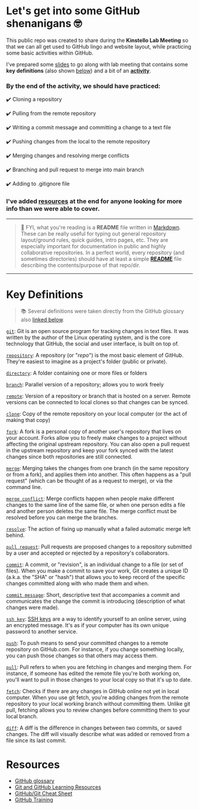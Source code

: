 # Let's get into some GitHub shenanigans :nerd_face:

This public repo was created to share during the **Kinstello Lab Meeting** so that we can all get used to GitHub lingo and website layout, while practicing some basic activities within GitHub.

I've prepared some [slides](https://ksuprod-my.sharepoint.com/:p:/g/personal/rmarques_kent_edu/EZAmHw_xuFZPjNwK3d8eZawBPEjjnRHovxuvr3Y0vhjTFg?e=Ah1upX) to go along with lab meeting that contains some **key definitions** (also shown [below](#key-definitions)) and a bit of an [**activity**](https://ksuprod-my.sharepoint.com/:p:/g/personal/rmarques_kent_edu/EZAmHw_xuFZPjNwK3d8eZawBPEjjnRHovxuvr3Y0vhjTFg?e=zkhu9j&nav=eyJzSWQiOjI2NCwiY0lkIjozOTM3MTUyODU4fQ).

### By the end of the activity, we should have practiced:
:heavy_check_mark: Cloning a repository

:heavy_check_mark: Pulling from the remote repository

:heavy_check_mark: Writing a commit message and committing a change to a text file

:heavy_check_mark: Pushing changes from the local to the remote repository

:heavy_check_mark: Merging changes and resolving merge conflicts

:heavy_check_mark: Branching and pull request to merge into main branch

:heavy_check_mark: Adding to .gitignore file

### I've added [resources](#resources) at the end for anyone looking for more info than we were able to cover.


---


> :mega: FYI, what you're reading is a **README** file written in [Markdown](https://github.com/adam-p/markdown-here/wiki/Markdown-Cheatsheet). These can be really useful for typing out general repository layout/ground rules, quick guides, intro pages, etc. They are especially important for documentation in public and highly collaborative repositories. In a perfect world, every repository (and sometimes directories) should have at least a simple [**README**](https://docs.github.com/en/repositories/managing-your-repositorys-settings-and-features/customizing-your-repository/about-readmes) file describing the contents/purpose of that repo/dir.


---


# Key Definitions
> :books: Several definitions were taken directly from the GitHub glossary also [linked below](#resources).

[`git`](https://docs.github.com/en/get-started/quickstart/github-glossary#git): Git is an open source program for tracking changes in text files. It was written by the author of the Linux operating system, and is the core technology that GitHub, the social and user interface, is built on top of.

[`repository`](https://docs.github.com/en/get-started/quickstart/github-glossary#repository): A repository (or "_repo_") is the most basic element of GitHub. They're easiest to imagine as a project's folder (public or private).

[`directory`](https://docs.github.com/en/get-started/quickstart/github-glossary#directory): A folder containing one or more files or folders

[`branch`](https://docs.github.com/en/get-started/quickstart/github-glossary#branch): Parallel version of a repository; allows you to work freely

[`remote`](https://docs.github.com/en/get-started/quickstart/github-glossary#remote): Version of a repository or branch that is hosted on a server. Remote versions can be connected to local clones so that changes can be synced.

[`clone`](https://docs.github.com/en/get-started/quickstart/github-glossary#clone): Copy of the remote repository on your local computer (or the act of making that copy)

[`fork`](https://docs.github.com/en/get-started/quickstart/github-glossary#fork): A fork is a personal copy of another user's repository that lives on your account. Forks allow you to freely make changes to a project without affecting the original upstream repository. You can also open a pull request in the upstream repository and keep your fork synced with the latest changes since both repositories are still connected.

[`merge`](https://docs.github.com/en/get-started/quickstart/github-glossary#merge): Merging takes the changes from one branch (in the same repository or from a fork), and applies them into another. This often happens as a "pull request" (which can be thought of as a request to merge), or via the command line.

[`merge conflict`](https://docs.github.com/en/get-started/quickstart/github-glossary#merge-conflict): Merge conflicts happen when people make different changes to the same line of the same file, or when one person edits a file and another person deletes the same file. The merge conflict must be resolved before you can merge the branches.

[`resolve`](https://docs.github.com/en/get-started/quickstart/github-glossary#resolve): The action of fixing up manually what a failed automatic merge left behind.

[`pull request`](https://docs.github.com/en/get-started/quickstart/github-glossary#pull-request): Pull requests are proposed changes to a repository submitted by a user and accepted or rejected by a repository's collaborators.

[`commit`](https://docs.github.com/en/get-started/quickstart/github-glossary#commit): A commit, or "revision", is an individual change to a file (or set of files). 
When you make a commit to save your work, Git creates a unique ID (a.k.a. the "SHA" or "hash") that allows you to keep record of the specific changes committed along with who made them and when. 

[`commit message`](https://docs.github.com/en/get-started/quickstart/github-glossary#commit-message): Short, descriptive text that accompanies a commit and communicates the change the commit is introducing (description of what changes were made).

[`ssh key`](https://docs.github.com/en/get-started/quickstart/github-glossary#ssh-key): [SSH keys](https://docs.github.com/en/authentication/connecting-to-github-with-ssh/generating-a-new-ssh-key-and-adding-it-to-the-ssh-agent) are a way to identify yourself to an online server, using an encrypted message. It's as if your computer has its own unique password to another service.

[`push`](https://docs.github.com/en/get-started/quickstart/github-glossary#push): To push means to send your committed changes to a remote repository on GitHub.com. For instance, if you change something locally, you can push those changes so that others may access them.

[`pull`](https://docs.github.com/en/get-started/quickstart/github-glossary#pull): Pull refers to when you are fetching in changes and merging them. For instance, if someone has edited the remote file you're both working on, you'll want to pull in those changes to your local copy so that it's up to date. 

[`fetch`](https://docs.github.com/en/get-started/quickstart/github-glossary#fetch): Checks if there are any changes in GitHub online not yet in local computer. When you use git fetch, you're adding changes from the remote repository to your local working branch without committing them. Unlike git pull, fetching allows you to review changes before committing them to your local branch.

[`diff`](https://docs.github.com/en/get-started/quickstart/github-glossary#diff): A diff is the difference in changes between two commits, or saved changes. The diff will visually describe what was added or removed from a file since its last commit.


# Resources
* [GitHub glossary](https://docs.github.com/en/get-started/quickstart/github-glossary)
* [Git and GitHub Learning Resources](https://docs.github.com/en/get-started/quickstart/git-and-github-learning-resources)
* [GitHub/Git Cheat Sheet](https://training.github.com/downloads/github-git-cheat-sheet.pdf)
* [GitHub Training](https://githubtraining.github.io/training-manual/#/01_getting_ready_for_class)
